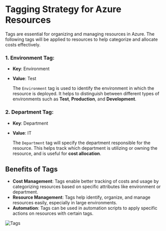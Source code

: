 # Tagging Strategy for Azure Resources

Tags are essential for organizing and managing resources in Azure. The following tags will be applied to resources to help categorize and allocate costs effectively.

### 1. Environment Tag:
- **Key**: Environment
- **Value**: Test
  
  The `Environment` tag is used to identify the environment in which the resource is deployed. It helps to distinguish between different types of environments such as **Test**, **Production**, and **Development**.

### 2. Department Tag:
- **Key**: Department
- **Value**: IT
  
  The `Department` tag will specify the department responsible for the resource. This helps track which department is utilizing or owning the resource, and is useful for **cost allocation**.

## Benefits of Tags
- **Cost Management**: Tags enable better tracking of costs and usage by categorizing resources based on specific attributes like environment or department.
- **Resource Management**: Tags help identify, organize, and manage resources easily, especially in large environments.
- **Automation**: Tags can be used in automation scripts to apply specific actions on resources with certain tags.

![Tags](https://github.com/user-attachments/assets/22f5eca4-b89f-4c6e-88e6-33363a55d92d)
